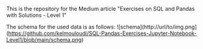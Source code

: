 This is the repository for the Medium article "Exercises on SQL and Pandas with Solutions - Level 1"

The schema for the used data is as follows:
![schema](http://url/to/img.png](https://github.com/kelmouloudi/SQL-Pandas-Exercises-Jupyter-Notebook-Level1/blob/main/schema.png)
